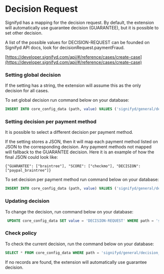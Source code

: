 # Decision Request

Signifyd has a mapping for the decision request. By default, the extension will automatically use guarantee decision (GUARANTEE), but it is possible to set other decision.

A list of the possible values for DECISION-REQUEST can be founded on Signifyd API docs, look for decisionRequest.paymentFraud.

[https://developer.signifyd.com/api/#/reference/cases/create-case](https://developer.signifyd.com/api/#/reference/cases/create-case)

### Setting global decision

If the setting has a string, the extension will assume this as the only decision for all cases.

To set global decision run command below on your database:

```sql
INSERT INTO core_config_data (path, value) VALUES ('signifyd/general/decision_request', 'DECISION-REQUEST');
```

### Setting decision per payment method

It is possible to select a different decision per payment method.

If the setting stores a JSON, then it will map each payment method listed on JSON to the corresponding decision. Any payment methods not mapped will fallback to the GUARANTEE decision. Here it is an example of how the final JSON could look like:

```
{"GUARANTEE": ["braintree"], "SCORE": ["checkmo"], "DECISION": ["paypal_braintree"]}
```
To set decision per payment method run command below on your database:

```sql
INSERT INTO core_config_data (path, value) VALUES ('signifyd/general/decision_request', 'INSERT-JSON-MAPPING');
```

### Updating decision

To change the decision, run command below on your database:

```sql
 UPDATE core_config_data SET value = 'DECISION-REQUEST' WHERE path = 'signifyd/general/decision_request';
```

### Check policy

To check the current decision, run the command below on your database:

```sql
SELECT * FROM core_config_data WHERE path = 'signifyd/general/decision_request';
```

If no records are found, the extension will automatically use guarantee decision.
